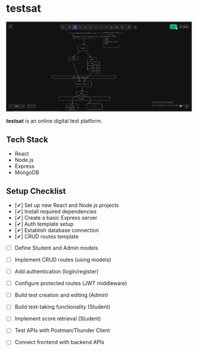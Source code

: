 # testsat

![Project Screenshot](overview.png)

**testsat** is an online digital test platform.

## Tech Stack

- React
- Node.js
- Express
- MongoDB

## Setup Checklist

- [✔] Set up new React and Node.js projects  
- [✔] Install required dependencies  
- [✔] Create a basic Express server  
- [✔] Auth template setup  
- [✔] Establish database connection  
- [✔] CRUD routes template  
- [ ] Define Student and Admin models  
- [ ] Implement CRUD routes (using models)  
- [ ] Add authentication (login/register)  
- [ ] Configure protected routes (JWT middleware)  
- [ ] Build test creation and editing (Admin)  
- [ ] Build test-taking functionality (Student)  
- [ ] Implement score retrieval (Student)  
- [ ] Test APIs with Postman/Thunder Client  
- [ ] Connect frontend with backend APIs  

